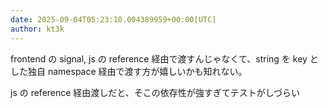 ```yaml
---
date: 2025-09-04T05:23:10.004389959+00:00[UTC]
author: kt3k
---
```

frontend の signal, js の reference 経由で渡すんじゃなくて、string を key とした独自 namespace 経由で渡す方が嬉しいかも知れない。

js の reference 経由渡しだと、そこの依存性が強すぎてテストがしづらい
